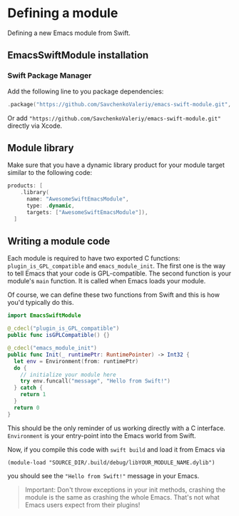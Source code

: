 # Defining a module

Defining a new Emacs module from Swift.

## EmacsSwiftModule installation

### Swift Package Manager

Add the following line to you package dependencies:

```swift
.package("https://github.com/SavchenkoValeriy/emacs-swift-module.git", from: "1.0.0")
```

Or add `"https://github.com/SavchenkoValeriy/emacs-swift-module.git"` directly via Xcode.

## Module library

Make sure that you have a dynamic library product for your module target similar to the following code:

```swift
products: [
    .library(
      name: "AwesomeSwiftEmacsModule",
      type: .dynamic,
      targets: ["AwesomeSwiftEmacsModule"]),
  ]
```

## Writing a module code

Each module is required to have two exported C functions: `plugin_is_GPL_compatible` and `emacs_module_init`. The first one is the way to tell Emacs that your code is GPL-compatible. The second function is your module's `main` function. It is called when Emacs loads your module.

Of course, we can define these two functions from Swift and this is how you'd typically do this.

```swift
import EmacsSwiftModule

@_cdecl("plugin_is_GPL_compatible")
public func isGPLCompatible() {}

@_cdecl("emacs_module_init")
public func Init(_ runtimePtr: RuntimePointer) -> Int32 {
  let env = Environment(from: runtimePtr)
  do {
    // initialize your module here
    try env.funcall("message", "Hello from Swift!")
  } catch {
    return 1
  }
  return 0
}
```

This should be the only reminder of us working directly with a C interface. ``Environment`` is your entry-point into the Emacs world from Swift.

Now, if you compile this code with `swift build` and load it from Emacs via 
```emacs-lisp
(module-load "SOURCE_DIR/.build/debug/libYOUR_MODULE_NAME.dylib")
```
you should see the `"Hello from Swift!"` message in your Emacs.

> Important: Don't throw exceptions in your init methods, crashing the module is the same as crashing the whole Emacs. That's not what Emacs users expect from their plugins!
